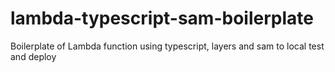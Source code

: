 # lambda-typescript-sam-boilerplate
Boilerplate of Lambda function using typescript, layers and sam to local test and deploy

